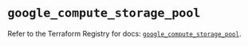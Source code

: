 # `google_compute_storage_pool`

Refer to the Terraform Registry for docs: [`google_compute_storage_pool`](https://registry.terraform.io/providers/hashicorp/google/6.48.0/docs/resources/compute_storage_pool).
